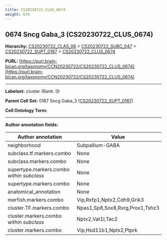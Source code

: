 ```yaml
---
title: CS20230722_CLUS_0674
weight: 674
---
```

## 0674 Sncg Gaba_3 (CS20230722_CLUS_0674)
<b>Hierarchy: </b>
[CS20230722_CLAS_06](../CS20230722_CLAS_06) >
[CS20230722_SUBC_047](../CS20230722_SUBC_047) >
[CS20230722_SUPT_0187](../CS20230722_SUPT_0187) >
[CS20230722_CLUS_0674](../CS20230722_CLUS_0674)

**PURL:** [https://purl.brain-bican.org/taxonomy/CCN20230722/CS20230722_CLUS_0674](https://purl.brain-bican.org/taxonomy/CCN20230722/CS20230722_CLUS_0674)

---


**Labelset:** cluster (Rank: 0)

**Parent Cell Set:** 0187 Sncg Gaba_3 ([CS20230722_SUPT_0187](../CS20230722_SUPT_0187))



**Cell Ontology Term:** 

[MARKER GENES.]: #


---

[TRANSFERRED ANNOTATIONS.]: #


[AUTHOR ANNOTATION FIELDS.]: #


**Author annotation fields:**

| Author annotation | Value |
|-------------------|-------|
|neighborhood|Subpallium-GABA|
|subclass.tf.markers.combo|None|
|subclass.markers.combo|None|
|supertype.markers.combo _within subclass_|None|
|supertype.markers.combo|None|
|anatomical_annotation|None|
|merfish.markers.combo|Vip,Rxfp1,Nptx2,Cdh9,Grik3|
|cluster.TF.markers.combo|Npas1,Sp8,Sox8,Rxrg,Prox1,Tshz3|
|cluster.markers.combo _within subclass_|Nptx2,Vat1l,Tac2|
|cluster.markers.combo|Vip,Hsd11b1,Nptx2,Ptprk|
